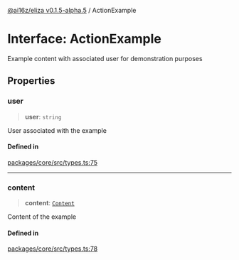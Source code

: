 [@ai16z/eliza v0.1.5-alpha.5](../index.md) / ActionExample

# Interface: ActionExample

Example content with associated user for demonstration purposes

## Properties

### user

> **user**: `string`

User associated with the example

#### Defined in

[packages/core/src/types.ts:75](https://github.com/roschler/eliza/blob/main/packages/core/src/types.ts#L75)

***

### content

> **content**: [`Content`](Content.md)

Content of the example

#### Defined in

[packages/core/src/types.ts:78](https://github.com/roschler/eliza/blob/main/packages/core/src/types.ts#L78)

